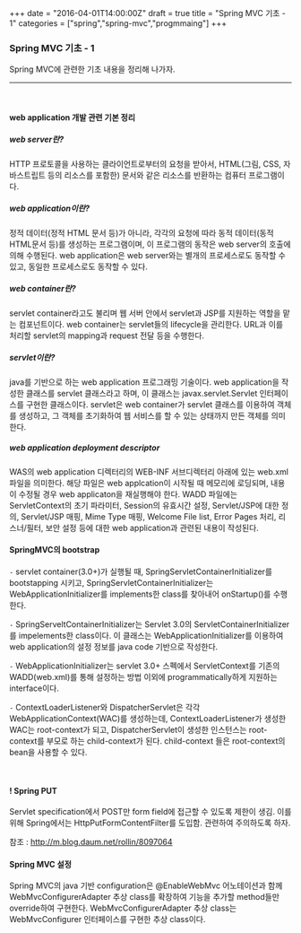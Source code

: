 +++
date = "2016-04-01T14:00:00Z"
draft = true
title = "Spring MVC 기초 - 1"
categories = ["spring","spring-mvc","progmmaing"]
+++

### Spring MVC 기초 - 1

Spring MVC에 관련한 기초 내용을 정리해 나가자.

-------------
<br>

#### web application 개발 관련 기본 정리
##### web server란?
HTTP 프로토콜을 사용하는 클라이언트로부터의 요청을 받아서, HTML(그림, CSS, 자바스트립트 등의 리소스를 포함한) 문서와 같은 리소스를 반환하는 컴퓨터 프로그램이다.
<br>

##### web application이란?
정적 데이터(정적 HTML 문서 등)가 아니라, 각각의 요청에 따라 동적 데이터(동적 HTML문서 등)를 생성하는 프로그램이며, 이 프로그램의 동작은 web server의 호출에 의해 수행된다. web application은 web server와는 별개의 프로세스로도 동작할 수 있고, 동일한 프로세스로도 동작할 수 있다.
<br>

##### web container란?
servlet container라고도 불리며 웹 서버 안에서 servlet과 JSP를 지원하는 역할을 맡는 컴포넌트이다. web container는 servlet들의 lifecycle을 관리한다. URL과 이를 처리할 servlet의 mapping과 request 전달 등을 수행한다.
<br>

##### servlet이란?
java를 기반으로 하는 web application 프로그래밍 기술이다. web application을 작성한 클래스를 servlet 클래스라고 하며, 이 클래스는 javax.servlet.Servlet 인터페이스를 구현한 클래스이다. servlet은 web container가 servlet 클래스를 이용하여 객체를 생성하고, 그 객체를 초기화하여 웹 서비스를 할 수 있는 상태까지 만든 객체를 의미한다. 
<br>

##### web application deployment descriptor
WAS의 web application 디렉터리의 WEB-INF 서브디렉터리 아래에 있는 web.xml 파일을 의미한다. 해당 파일은 web applcation이 시작될 때 메모리에 로딩되며, 내용이 수정될 경우 web applicaton을 재실행해야 한다. WADD 파일에는 ServletContext의 초기 파라미터, Session의 유효시간 설정, Servlet/JSP에 대한 정의, Servlet/JSP 매핑, Mime Type 매핑, Welcome File list, Error Pages 처리, 리스너/필터, 보안 설정 등에 대한 web application과 관련된 내용이 작성된다.
<br>

#### SpringMVC의 bootstrap
`-` servlet container(3.0+)가 실행될 때, SpringServletContainerInitializer를 bootstapping 시키고, SpringServletContainerInitializer는 WebApplicationInitializer를 implements한 class를 찾아내어 onStartup()를 수행한다.

`-` SpringServeltContainerInitializer는 Servlet 3.0의 ServletContainerInitializer를 impelements한 class이다. 이 클래스는 WebApplicationInitializer를 이용하여 web application의 설정 정보를 java code 기반으로 작성한다.

`-` WebApplicationInitializer는 servlet 3.0+ 스펙에서 ServletContext를 기존의 WADD(web.xml)를 통해 설정하는 방법 이외에 programmatically하게 지원하는 interface이다.

`-` ContextLoaderListener와 DispatcherServlet은 각각 WebApplicationContext(WAC)를 생성하는데, ContextLoaderListener가 생성한 WAC는 root-context가 되고, DispatcherServlet이 생성한 인스턴스는 root-context를 부모로 하는 child-context가 된다. child-context 들은 root-context의 bean을 사용할 수 있다.

<br>


#### ! Spring PUT 
Servlet specification에서 POST만 form field에 접근할 수 있도록 제한이 생김. 이를 위해 Spring에서는 HttpPutFormContentFilter를 도입함. 관련하여 주의하도록 하자.

참조 : http://m.blog.daum.net/rollin/8097064
<br>

#### Spring MVC 설정
Spring MVC의 java 기반 configuration은 @EnableWebMvc 어노테이션과 함께 WebMvcConfigurerAdapter 추상 class를 확장하여 기능을 추가할 method들만 override하여 구현한다. WebMvcConfigurerAdapter 추상 class는 WebMvcConfigurer 인터페이스를 구현한 추상 class이다.
<br>

